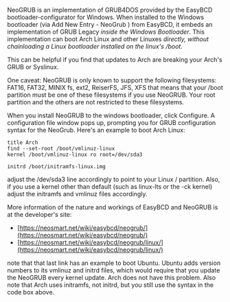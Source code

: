 NeoGRUB is an implementation of GRUB4DOS provided by the EasyBCD bootloader-configurator for Windows. When installed to the Windows bootloader (via Add New Entry - NeoGrub ) from EasyBCD, it embeds an implementation of GRUB Legacy *inside the Windows Bootloader*. This implementation can boot Arch Linux and other Linuxes *directly, without chainloading a Linux bootloader installed on the linux's /boot.*

This can be helpful if you find that updates to Arch are breaking your Arch's GRUB or Syslinux.

One caveat: NeoGRUB is only known to support the following filesystems: FAT16, FAT32, MINIX fs, ext2, ReiserFS, JFS, XFS that means that your /boot partition must be one of these filesystems if you use NeoGRUB. Your root partition and the others are not restricted to these filesystems.

When you install NeoGRUB to the windows bootloader, click Configure. A configuration file window pops up, prompting you for GRUB configuration syntax for the NeoGrub. Here's an example to boot Arch Linux:

```
title Arch
find --set-root /boot/vmlinuz-linux
kernel /boot/vmlinuz-linux ro root=/dev/sda3

initrd /boot/initramfs-linux.img

```

adjust the /dev/sda3 line accordingly to point to your Linux / partition. Also, if you use a kernel other than default (such as linux-lts or the -ck kernel) adjust the initramfs and vmlinuz files accordingly.

More information of the nature and workings of EasyBCD and NeoGRUB is at the developer's site:

*   [https://neosmart.net/wiki/easybcd/neogrub/](https://neosmart.net/wiki/easybcd/neogrub/)
*   [https://neosmart.net/wiki/easybcd/neogrub/linux/](https://neosmart.net/wiki/easybcd/neogrub/linux/)

note that that last link has an example to boot Ubuntu. Ubuntu adds version numbers to its vmlinuz and initrd files, which would require that you update the NeoGRUB every kernel update. Arch does not have this problem. Also note that Arch uses initramfs, not initrd, but you still use the syntax in the code box above.